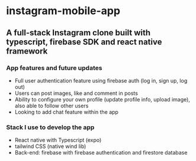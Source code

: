 # instagram-mobile-app
## A full-stack Instagram clone built with typescript, firebase SDK and react native framework

> 


### App features and future updates
- Full user authentication feature using firebase auth (log in, sign up, log out)
- Users can post images, like and comment in posts
- Ability to configure your own profile (update profile info, upload image), also able to follow other users
- Looking to add chat feature within the app

> 

### Stack I use to develop the app
- React native with Typescript (expo)
- tailwind CSS (native wind lib)
- Back-end: firebase with firebase authentication and firestore database
